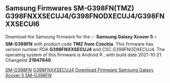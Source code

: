 <h2>Samsung Firmwares SM-G398FN(TMZ) G398FNXXSECUJ4/G398FNODXECUJ4/G398FNXXSECUI6</h2>
Download the Samsung firmware for the ✅ <strong>Samsung Galaxy Xcover 5 </strong> ⭐ <strong>SM-G398FN</strong> with product code <strong>TMZ</strong> <strong> from Czechia</strong>. This firmware has version number PDA <strong>G398FNXXSECUJ4</strong> and CSC G398FNODXECUJ4. The operating system of this firmware is Android R , with build date 2021-10-21. Changelist <strong>21947640</strong>.


[SM-G398FN](https://samfirm.shop/samsung/model/SM-G398FN)
[G398FNXXSECUJ4](https://samfirm.shop/samsung/pda/G398FNXXSECUJ4)
[Download Firmware Samsung Galaxy Xcover 5 SM-G398FN](https://samfirm.shop/samsung/firmware/467307)
